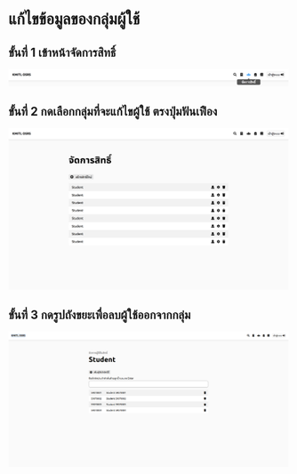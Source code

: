 # แก้ไขข้อมูลของกลุ่มผู้ใช้

## ขั้นที่ 1 เข้าหน้าจัดการสิทธิ์
![](../../img/navigation-bar/permission-button.png)

## ขั้นที่ 2 กดเลือกกลุ่มที่จะแก้ไขผู้ใช้ ตรงปุ่มฟันเฟือง
![](../../img/manage-role-permission/overall.png)

## ขั้นที่ 3 กดรูปถังขยะเพื่อลบผู้ใช้ออกจากกลุ่ม
![](../../img/manage-role-permission/user-group.png)
